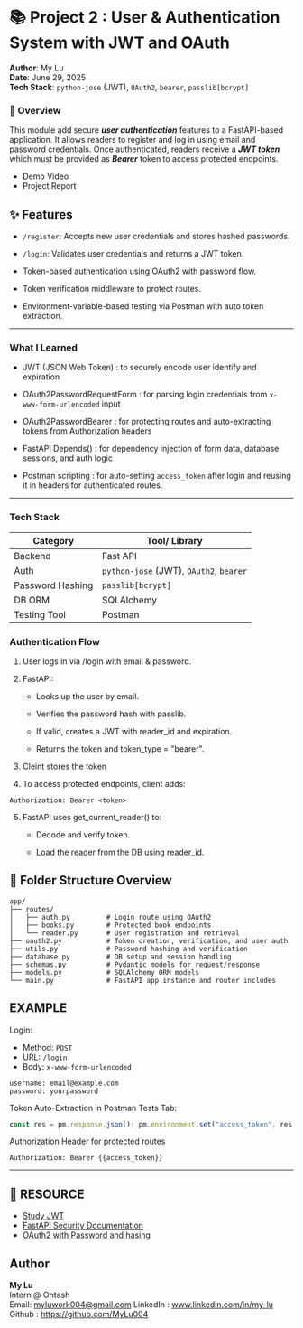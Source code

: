 # 📚 Project 2 : User & Authentication System with JWT and OAuth

**Author**: My Lu  
**Date**: June 29, 2025  
**Tech Stack**: `python-jose` (JWT), `OAuth2`, `bearer`, `passlib[bcrypt]`


### 📌 Overview
This module add secure ***user authentication*** features to a FastAPI-based application. It allows readers to register and log in using email and password credentials. Once authenticated, readers receive a  ***JWT token*** which must be provided as ***Bearer*** token to access protected endpoints.

- Demo Video
- Project Report

## ✨ Features
- `/register`: Accepts new user credentials and stores hashed passwords.  

- `/login`: Validates user credentials and returns a JWT token.  

- Token-based authentication using OAuth2 with password flow.  

- Token verification middleware to protect routes.  

- Environment-variable-based testing via Postman with auto token extraction.  

---
### What I Learned
- JWT (JSON Web Token) : to securely encode user identify and expiration  

- OAuth2PasswordRequestForm : for parsing login credentials from `x-www-form-urlencoded` input  

- OAuth2PasswordBearer : for protecting routes and auto-extracting tokens from Authorization headers  

- FastAPI Depends() : for dependency injection of form data, database sessions, and auth logic

- Postman scripting  : for auto-setting `access_token` after login and reusing it in headers for authenticated routes.

---
### Tech Stack


| Category             | Tool/ Library                               |
| ---------------------| ------------------------------------------- |
|  Backend             | Fast API                                    |
|  Auth                |    `python-jose` (JWT), `OAuth2`, `bearer`  |
|  Password Hashing    |    `passlib[bcrypt]`                        |
|  DB ORM              | SQLAlchemy                                  | 
| Testing Tool         | Postman                                     |


### Authentication Flow
1. User logs in via /login with email & password.

2. FastAPI:
    - Looks up the user by email.

    - Verifies the password hash with passlib.

    - If valid, creates a JWT with reader_id and expiration.

    - Returns the token and token_type = "bearer".
3. Cleint stores the token
4. To access protected endpoints, client adds:  
``` 
Authorization: Bearer <token>
```

5. FastAPI uses get_current_reader() to:

    - Decode and verify token.

    - Load the reader from the DB using reader_id.

## 📁 Folder Structure Overview

``` 
app/
├── routes/
│   ├── auth.py         # Login route using OAuth2
│   ├── books.py        # Protected book endpoints
│   └── reader.py       # User registration and retrieval
├── oauth2.py           # Token creation, verification, and user auth
├── utils.py            # Password hashing and verification
├── database.py         # DB setup and session handling
├── schemas.py          # Pydantic models for request/response
├── models.py           # SQLAlchemy ORM models
└── main.py             # FastAPI app instance and router includes
```

## EXAMPLE
Login:
- Method: `POST`
- URL: `/login`
- Body: `x-www-form-urlencoded`      
  
 
``` 
username: email@example.com
password: yourpassword
```

Token Auto-Extraction in Postman Tests Tab:
```javascript 
const res = pm.response.json(); pm.environment.set("access_token", res.access_token);
```

Authorization Header for protected routes
```
Authorization: Bearer {{access_token}}
```

---
## 🔗 RESOURCE
- [Study JWT](https://youtu.be/7Q17ubqLfaM)
- [FastAPI Security Documentation](https://fastapi.tiangolo.com/tutorial/security/ ) 
- [OAuth2 with Password and hasing]( https://fastapi.tiangolo.com/tutorial/security/simple-oauth2/)


## Author
**My Lu**  
Intern @ Ontash  
Email: myluwork004@gmail.com
LinkedIn : www.linkedin.com/in/my-lu  
Github : https://github.com/MyLu004 
